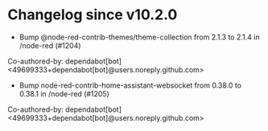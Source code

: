 # Changelog since v10.2.0
- Bump @node-red-contrib-themes/theme-collection from 2.1.3 to 2.1.4 in /node-red (#1204)

Co-authored-by: dependabot[bot] <49699333+dependabot[bot]@users.noreply.github.com> 
- Bump node-red-contrib-home-assistant-websocket from 0.38.0 to 0.38.1 in /node-red (#1205)

Co-authored-by: dependabot[bot] <49699333+dependabot[bot]@users.noreply.github.com> 
